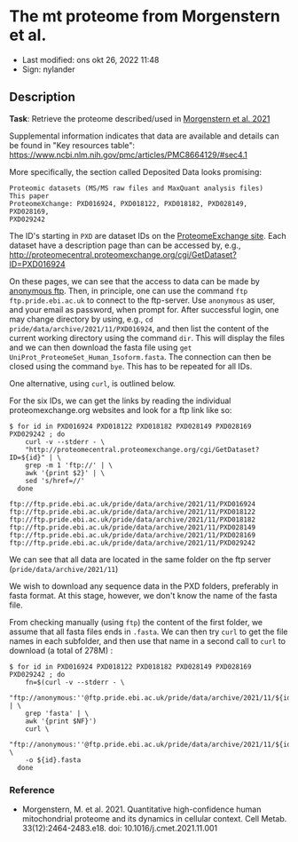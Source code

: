 # The mt proteome from Morgenstern et al.

- Last modified: ons okt 26, 2022  11:48
- Sign: nylander

## Description

**Task**: Retrieve the proteome described/used in [Morgenstern et al.
2021](https://www.ncbi.nlm.nih.gov/pmc/articles/PMC8664129/)

Supplemental information indicates that data are available and details can be
found in "Key resources table":
<https://www.ncbi.nlm.nih.gov/pmc/articles/PMC8664129/#sec4.1>

More specifically, the section called Deposited Data looks promising:

```
Proteomic datasets (MS/MS raw files and MaxQuant analysis files)	This paper
ProteomeXchange: PXD016924, PXD018122, PXD018182, PXD028149, PXD028169,
PXD029242
```

The ID's starting in `PXD` are dataset IDs on the [ProteomeExchange
site](http://www.proteomexchange.org/).  Each dataset have a description page
than can be accessed by, e.g.,
<http://proteomecentral.proteomexchange.org/cgi/GetDataset?ID=PXD016924>

On these pages, we can see that the access to data can be made by [anonymous
ftp](https://www.cs.colostate.edu/helpdocs/ftp.html).  Then, in principle, one
can use the command `ftp ftp.pride.ebi.ac.uk` to connect to the ftp-server.
Use `anonymous` as user, and your email as password, when prompt for.  After
successful login, one may change directory by using, e.g., `cd
pride/data/archive/2021/11/PXD016924`, and then list the content of the current
working directory using the command `dir`. This will display the files and we
can then download the fasta file using `get
UniProt_ProteomeSet_Human_Isoform.fasta`.  The connection can then be closed
using the command `bye`. This has to be repeated for all IDs.

One alternative, using `curl`, is outlined below.

For the six IDs, we can get the links by reading the individual
proteomexchange.org websites and look for a ftp link like so:

    $ for id in PXD016924 PXD018122 PXD018182 PXD028149 PXD028169 PXD029242 ; do
        curl -v --stderr - \
        "http://proteomecentral.proteomexchange.org/cgi/GetDataset?ID=${id}" | \
        grep -m 1 'ftp://' | \
        awk '{print $2}' | \
        sed 's/href=//'
      done

    ftp://ftp.pride.ebi.ac.uk/pride/data/archive/2021/11/PXD016924
    ftp://ftp.pride.ebi.ac.uk/pride/data/archive/2021/11/PXD018122
    ftp://ftp.pride.ebi.ac.uk/pride/data/archive/2021/11/PXD018182
    ftp://ftp.pride.ebi.ac.uk/pride/data/archive/2021/11/PXD028149
    ftp://ftp.pride.ebi.ac.uk/pride/data/archive/2021/11/PXD028169
    ftp://ftp.pride.ebi.ac.uk/pride/data/archive/2021/11/PXD029242

We can see that all data are located in the same folder on the ftp server
(`pride/data/archive/2021/11`)

We wish to download any sequence data in the PXD folders, preferably in fasta
format.  At this stage, however, we don't know the name of the fasta file.

From checking manually (using `ftp`) the content of the first folder, we assume
that all fasta files ends in `.fasta`.  We can then try `curl` to get the file
names in each subfolder, and then use that name in a second call to `curl` to
download (a total of 278M) :

    $ for id in PXD016924 PXD018122 PXD018182 PXD028149 PXD028169 PXD029242 ; do
        fn=$(curl -v --stderr - \
        "ftp://anonymous:''@ftp.pride.ebi.ac.uk/pride/data/archive/2021/11/${id}/" | \
        grep 'fasta' | \
        awk '{print $NF}')
        curl \
        "ftp://anonymous:''@ftp.pride.ebi.ac.uk/pride/data/archive/2021/11/${id}/${fn}" \
        -o ${id}.fasta
      done

### Reference

- Morgenstern, M. et al. 2021. Quantitative high-confidence human mitochondrial
  proteome and its dynamics in cellular context.  Cell Metab.
  33(12):2464-2483.e18. doi: 10.1016/j.cmet.2021.11.001

